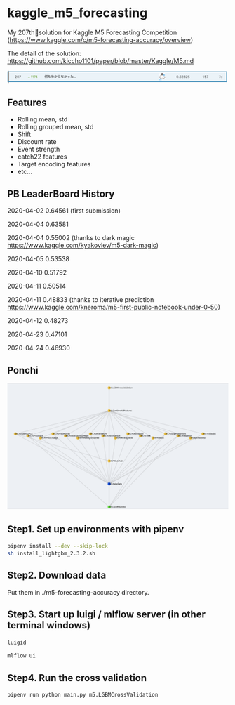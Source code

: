 # kaggle_m5_forecasting

My 207th🥈solution for Kaggle M5 Forecasting Competition (https://www.kaggle.com/c/m5-forecasting-accuracy/overview)

The detail of the solution: https://github.com/kiccho1101/paper/blob/master/Kaggle/M5.md

![lb_result.png](appendix/lb_result.png)

## Features

- Rolling mean, std
- Rolling grouped mean, std
- Shift
- Discount rate
- Event strength
- catch22 features
- Target encoding features
- etc...

## PB LeaderBoard History

2020-04-02 0.64561 (first submission)

2020-04-04 0.63581

2020-04-04 0.55002 (thanks to dark magic https://www.kaggle.com/kyakovlev/m5-dark-magic)

2020-04-05 0.53538

2020-04-10 0.51792

2020-04-11 0.50514

2020-04-11 0.48833 (thanks to iterative prediction https://www.kaggle.com/kneroma/m5-first-public-notebook-under-0-50)

2020-04-12 0.48273

2020-04-23 0.47101

2020-04-24 0.46930

## Ponchi

![Alt text](appendix/ponchi.png?raw=true "Ponchi")

## Step1. Set up environments with pipenv

```bash
pipenv install --dev --skip-lock
sh install_lightgbm_2.3.2.sh
```

## Step2. Download data

Put them in ./m5-forecasting-accuracy directory.

## Step3. Start up luigi / mlflow server (in other terminal windows)

```bash
luigid
```

```bash
mlflow ui
```

## Step4. Run the cross validation

```bash
pipenv run python main.py m5.LGBMCrossValidation
```
